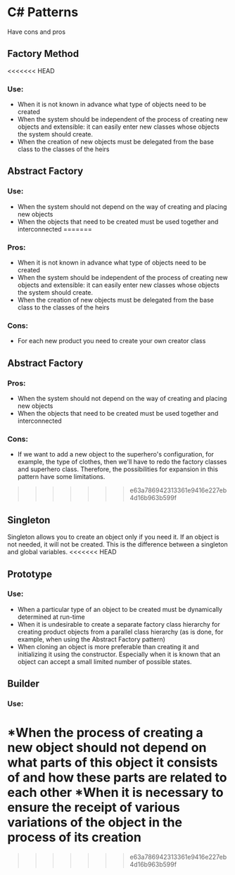 # C# Patterns

Have cons and pros

## Factory Method

<<<<<<< HEAD
### Use:
* When it is not known in advance what type of objects need to be created
* When the system should be independent of the process of creating new objects and extensible: it can easily enter new classes whose objects the system should create.
* When the creation of new objects must be delegated from the base class to the classes of the heirs

## Abstract Factory

### Use:
* When the system should not depend on the way of creating and placing new objects
* When the objects that need to be created must be used together and interconnected
=======
### Pros:
* When it is not known in advance what type of objects need to be created
* When the system should be independent of the process of creating new objects and extensible: it can easily enter new classes whose objects the system should create.
* When the creation of new objects must be delegated from the base class to the classes of the heirs
### Cons:
* For each new product you need to create your own creator class

## Abstract Factory

### Pros:
* When the system should not depend on the way of creating and placing new objects
* When the objects that need to be created must be used together and interconnected
### Cons:
* If we want to add a new object to the superhero's configuration, for example, the type of clothes, then we'll have to redo the factory classes and superhero class. Therefore, the possibilities for expansion in this pattern have some limitations.
>>>>>>> e63a786942313361e9416e227eb4d16b963b599f

## Singleton

Singleton allows you to create an object only if you need it. If an object is not needed, it will not be created. This is the difference between a singleton and global variables.
<<<<<<< HEAD

## Prototype

### Use:
* When a particular type of an object to be created must be dynamically determined at run-time
* When it is undesirable to create a separate factory class hierarchy for creating product objects from a parallel class hierarchy (as is done, for example, when using the Abstract Factory pattern)
* When cloning an object is more preferable than creating it and initializing it using the constructor. Especially when it is known that an object can accept a small limited number of possible states.

## Builder

### Use:
*When the process of creating a new object should not depend on what parts of this object it consists of and how these parts are related to each other
*When it is necessary to ensure the receipt of various variations of the object in the process of its creation
=======
>>>>>>> e63a786942313361e9416e227eb4d16b963b599f
